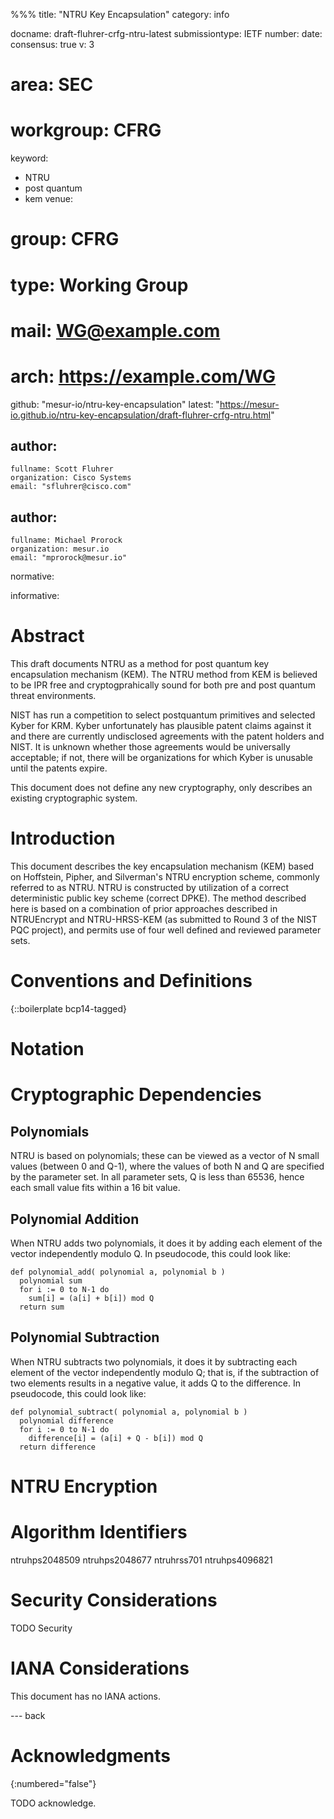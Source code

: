 %%%
title: "NTRU Key Encapsulation"
category: info

docname: draft-fluhrer-crfg-ntru-latest
submissiontype: IETF 
number:
date:
consensus: true
v: 3

# area: SEC
# workgroup: CFRG
keyword:
 - NTRU
 - post quantum
 - kem
venue:
#  group: CFRG
#  type: Working Group
#  mail: WG@example.com
#  arch: https://example.com/WG
  github: "mesur-io/ntru-key-encapsulation"
  latest: "https://mesur-io.github.io/ntru-key-encapsulation/draft-fluhrer-crfg-ntru.html"

author:
 -
    fullname: Scott Fluhrer
    organization: Cisco Systems
    email: "sfluhrer@cisco.com"

author:
 -
    fullname: Michael Prorock
    organization: mesur.io
    email: "mprorock@mesur.io"


normative:

informative:


# Abstract

This draft documents NTRU as a method for post quantum key encapsulation mechanism (KEM).  The NTRU method from KEM is believed to be IPR free and cryptogprahically sound for both pre and post quantum threat environments.

NIST has run a competition to select postquantum primitives and selected Kyber for KRM.  Kyber unfortunately has plausible patent claims against it and there are currently undisclosed agreements with the patent holders and NIST. It is unknown whether those agreements would be universally acceptable; if not, there will be organizations for which Kyber is unusable until the patents expire.

This document does not define any new cryptography, only describes an existing cryptographic system.

# Introduction

This document describes the key encapsulation mechanism (KEM) based on Hoffstein, Pipher, and Silverman's NTRU encryption scheme, commonly referred to as NTRU. NTRU is constructed by utilization of a correct deterministic public key scheme (correct DPKE).  The method described here is based on a combination of prior approaches described in NTRUEncrypt and NTRU-HRSS-KEM (as submitted to Round 3 of the NIST PQC project), and permits use of four well defined and reviewed parameter sets.

# Conventions and Definitions

{::boilerplate bcp14-tagged}

# Notation

# Cryptographic Dependencies

## Polynomials

NTRU is based on polynomials; these can be viewed as a vector of N small values (between 0 and Q-1), where the values of both N and Q are specified by the parameter set.  In all parameter sets, Q is less than 65536, hence each small value fits within a 16 bit value.

## Polynomial Addition

When NTRU adds two polynomials, it does it by adding each element of the vector independently modulo Q.  In pseudocode, this could look like:

~~~
def polynomial_add( polynomial a, polynomial b )
  polynomial sum
  for i := 0 to N-1 do
    sum[i] = (a[i] + b[i]) mod Q
  return sum
~~~

## Polynomial Subtraction

When NTRU subtracts two polynomials, it does it by subtracting each element of the vector independently modulo Q; that is, if the subtraction of two elements results in a negative value, it adds Q to the difference.  In pseudocode, this could look like:

~~~
def polynomial_subtract( polynomial a, polynomial b )
  polynomial difference
  for i := 0 to N-1 do
    difference[i] = (a[i] + Q - b[i]) mod Q
  return difference
~~~
# NTRU Encryption

# Algorithm Identifiers

ntruhps2048509
ntruhps2048677
ntruhrss701
ntruhps4096821

# Security Considerations

TODO Security


# IANA Considerations

This document has no IANA actions.


--- back

# Acknowledgments
{:numbered="false"}

TODO acknowledge.

<reference anchor='NTRU' target='https://ntru.org/f/ntru-20190330.pdf'>
    <front>
        <title>NTRU: Algorithm Specications And Supporting Documentation</title>
        <author initials='C' surname='Chen' fullname='Cong Chen'></author>
        <author initials='O.' surname='Danba' fullname='Oussama Danba'></author>
        <author initials='J.' surname='Hoffstein' fullname='Jeffrey Hoffstein'></author>
        <author initials='A.' surname='Hulsing' fullname='Andreas Hulsing'></author>
        <author initials='J.' surname='Rijneveld' fullname='Joost Rijneveld'></author>
        <author initials='J. M.' surname='Schanck' fullname='John M. Schanck'></author>
        <author initials='P.' surname='Schwabe' fullname='Peter Schwabe'></author>
        <author initials='W.' surname='Whyte' fullname='William Whyte'></author>
        <author initials='Z.' surname='Zhang' fullname='Zhenfei Zhang'></author>
        <date year='2019'/>
    </front>
</reference>

